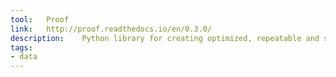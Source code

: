 ```yaml
---
tool:	Proof
link:	http://proof.readthedocs.io/en/0.3.0/
description:	Python library for creating optimized, repeatable and self-documenting data analysis pipelines
tags:
- data
---
```

